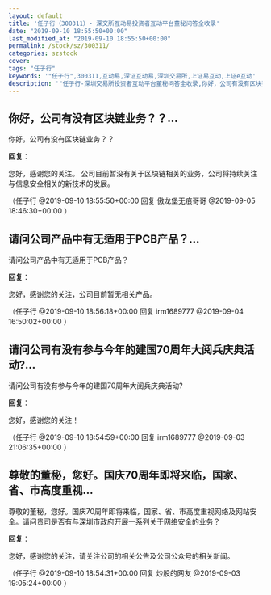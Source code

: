 ```yaml
---
layout: default
title: '任子行（300311）- 深交所互动易投资者互动平台董秘问答全收录'
date: "2019-09-10 18:55:50+00:00"
last_modified_at: "2019-09-10 18:55:50+00:00"
permalink: /stock/sz/300311/
categories: szstock
cover: 
tags: "任子行"
keywords: '"任子行",300311,互动易,深证互动易,深圳交易所,上证易互动,上证e互动'
description: '"任子行-深圳交易所投资者互动平台董秘问答全收录,你好，公司有没有区块链业务？？"'
---
```


## 你好，公司有没有区块链业务？？...

你好，公司有没有区块链业务？？

**回复**：

您好，感谢您的关注。
公司目前暂没有关于区块链相关的业务，公司将持续关注与信息安全相关的新技术的发展。 

（任子行  @2019-09-10 18:55:50+00:00 回复 傲龙堡无痕哥哥  @2019-09-05 18:46:30+00:00 ）

## 请问公司产品中有无适用于PCB产品？...

请问公司产品中有无适用于PCB产品？

**回复**：

您好，感谢您的关注，公司目前暂无相关产品。 

（任子行  @2019-09-10 18:56:18+00:00 回复 irm1689777  @2019-09-04 16:50:02+00:00 ）

## 请问公司有没有参与今年的建国70周年大阅兵庆典活动?...

请问公司有没有参与今年的建国70周年大阅兵庆典活动?

**回复**：

您好，感谢您的关注！ 

（任子行  @2019-09-10 18:54:59+00:00 回复 irm1689777  @2019-09-03 21:06:35+00:00 ）

## 尊敬的董秘，您好。国庆70周年即将来临，国家、省、市高度重视...

尊敬的董秘，您好。国庆70周年即将来临，国家、省、市高度重视网络及网站安全。请问贵司是否有与深圳市政府开展一系列关于网络安全的业务？

**回复**：

您好，感谢您的关注，请关注公司的相关公告及公司公众号的相关新闻。 

（任子行  @2019-09-10 18:54:31+00:00 回复 炒股的网友  @2019-09-03 19:05:24+00:00 ）


